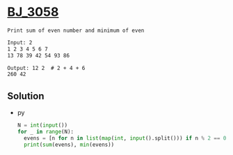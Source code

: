 # [BJ_3058](https://acmicpc.net/problem/3058)

```en
Print sum of even number and minimum of even
```

```txt
Input: 2
1 2 3 4 5 6 7
13 78 39 42 54 93 86

Output: 12 2  # 2 + 4 + 6
260 42
```

## Solution

* py

  ```py
  N = int(input())
  for _ in range(N):
    evens = [n for n in list(map(int, input().split())) if n % 2 == 0]
    print(sum(evens), min(evens))
  ```

